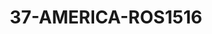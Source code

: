 ---
title: 37-AMERICA-ROS1516
image: /v1543919832/viterbo/37-AMERICA-ROS1516.jpg
brand: rosa-clara
layout: vestito
---